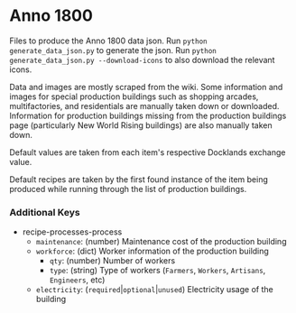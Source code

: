 # Anno 1800

Files to produce the Anno 1800 data json. Run `python generate_data_json.py` to generate the json. Run `python generate_data_json.py --download-icons` to also download the relevant icons.

Data and images are mostly scraped from the wiki. Some information and images for special production buildings such as shopping arcades, multifactories, and residentials are manually taken down or downloaded. Information for production buildings missing from the production buildings page (particularly New World Rising buildings) are also manually taken down.

Default values are taken from each item's respective Docklands exchange value.

Default recipes are taken by the first found instance of the item being produced while running through the list of production buildings.

### Additional Keys
- recipe-processes-process
    - `maintenance`: (number) Maintenance cost of the production building
    - `workforce`: (dict) Worker information of the production building
        - `qty`: (number) Number of workers
        - `type`: (string) Type of workers (`Farmers`, `Workers`, `Artisans`, `Engineers`, etc)
    - `electricity`: (`required`|`optional`|`unused`) Electricity usage of the building